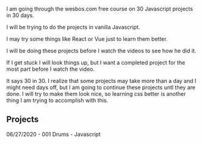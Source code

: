 <p>
I am going through the wesbos.com free course on 30 Javascript projects in 30 days.
<p>
I will be trying to do the projects in vanilla Javascript.
<p>
I may try some things like React or Vue just to learn them better.
<p>
I will be doing these projects before I watch the videos to see how he did it.
<p>
If I get stuck I will look things up, but I want a completed project for the most part before I watch the video.
<p>
It says 30 in 30. I realize that some projects may take more than a day and I might need days off, but I am going to continue these projects untl they are done. I will try to make them look nice, so learning css better is another thing I am trying to accomplish with this.

Projects
--------
06/27/2020 - 001 Drums - Javascript